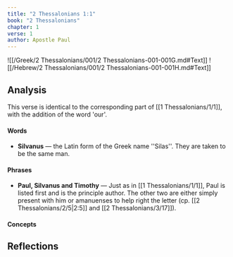 ```yaml
---
title: "2 Thessalonians 1:1"
book: "2 Thessalonians"
chapter: 1
verse: 1
author: Apostle Paul
---
```

![[/Greek/2 Thessalonians/001/2 Thessalonians-001-001G.md#Text]]
![[/Hebrew/2 Thessalonians/001/2 Thessalonians-001-001H.md#Text]]

## Analysis

This verse is identical to the corresponding part of [[1 Thessalonians/1/1]], with the addition of the word 'our'.

#### Words
- **Silvanus** — the Latin form of the Greek name ''Silas''.  They are taken to be the same man.

#### Phrases
- **Paul, Silvanus and Timothy** — Just as in [[1 Thessalonians/1/1]], Paul is listed first and is the principle author.  The other two are either simply present with him or amanuenses to help right the letter (cp. [[2 Thessalonians/2/5|2:5]] and [[2 Thessalonians/3/17]]).

#### Concepts

## Reflections
